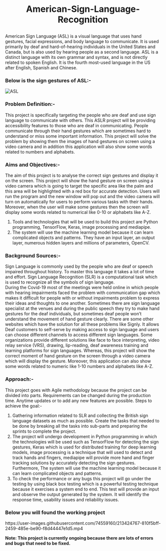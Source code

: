 # <p align='center'> American-Sign-Language-Recognition </p>

American Sign Language (ASL) is a visual language that uses hand gestures, facial expressions, and body language to communicate. It is used primarily by deaf and hard-of-hearing individuals in the United States and Canada, but is also used by hearing people as a second language. ASL is a distinct language with its own grammar and syntax, and is not directly related to spoken English. It is the fourth most-used language in the US after English, Spanish and Chinese.

### Below is the sign gestures of ASL:-
![ASL](https://user-images.githubusercontent.com/74559160/212838762-d24a80bb-29db-4690-aa4f-c2e95288068d.png)

### Problem Definition:-
This project is specifically targeting the people who are deaf and use sign language to communicate with others. This ASLR project will be providing accessibility features to those who are deaf in communicating. People communicate through their hand gestures which are sometimes hard to understand or miss some important information. This project will solve the problem by showing them the images of hand gestures on screen using a video camera and in addition this application will also show some words related to numbers and alphabets.

### Aims and Objectives:-
The aim of this project is to analyse the correct sign gestures and display it on the screen. This project will show the hand gesture on screen using a video camera which is going to target the specific area like the palm and this area will be highlighted with a red box for accurate detection. Users will run the program and the new window will pop out and the video camera will turn on automatically for users to perform various tasks with their hands. Moreover, when the user will make some gestures then the screen will display some words related to numerical like 0-10 or alphabets like A-Z. 
1)	Tools and technologies that will be used to build this project are Python programming, TensorFlow, Keras, image processing and mediapipe. 
2)	The system will use the machine learning model because it can learn complicated objects and patterns. They have an input layer, an output layer, numerous hidden layers and millions of parameters, OpenCV.

### Background Sources:-
Sign Language is commonly used by the people who are deaf or speech impaired throughout history. To master this language it takes a lot of time and effort. Sign Language Recognition (SLR) is a computational task which is used to recognize all the symbols of sign language. <br>
During the Covid-19 most of the meetings were held online in which people with hearing impairments faced the problem with communication gap which makes it difficult for people with or without impairments problem to express their ideas and thoughts to one another. Sometimes there are sign language specialist at the venues and during the public speech they try to make hand gestures for the deaf individuals, but sometimes deaf people won’t understand the movement of hand gesture clearly. There are some other websites which have the solution for all these problems like Signly. It allows Deaf customers to self-serve by making access to sign language and users can choose different channels to access different sign languages. Some organizations provide different solutions like face to face interpreting, video relay service (VRS), drawing, lip-reading, deaf awareness training and learning platforms for sign languages. Whereas, this project will show the correct moment of hand gesture on the screen through a video camera which will display the gesture. Moreover, this application can also show some words related to numeric like 1-10 numbers and alphabets like A-Z. 

### Approach:-
This project goes with Agile methodology because the project can be divided into parts. Requirements can be changed during the production time. Anytime updates or to add any new features are possible. 
Steps to achieve the goal:-
1.	Gathering information related to SLR and collecting the British sign language datasets as much as possible. Create the tasks that needed to be done by breaking all the tasks into sub-parts and preparing the sprints to complete the project. 
2.	The project will undergo development in Python programming in which the technologies will be used such as TensorFlow for detecting the sign gestures, Keras which is used for distributed training for deep learning models, image processing is a technique that will used to detect and track hands and fingers, mediapipe will provide more hand and finger tracking solutions by accurately detecting the sign gestures. Furthermore, The system will use the machine learning model because it can learn complicated objects and patterns.
3.	To check the performance or any bugs this project will go under the testing by using black box testing which is a powerful testing technique because it exercises a system end to end. This test will provide an input and observe the output generated by the system. It will identify the response time, usability issues and reliability issues.


### Below you will found the working project 
<p aligh="center">https://user-images.githubusercontent.com/74559160/213424767-810f5bff-2459-485e-be90-f8d44447e1d5.mp4</p>

<b>Note: This project is currently ongoing because there are lots of errors and bugs that need to be fixed.</b>
